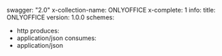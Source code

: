 swagger: "2.0"
x-collection-name: ONLYOFFICE
x-complete: 1
info:
  title: ONLYOFFICE
  version: 1.0.0
schemes:
- http
produces:
- application/json
consumes:
- application/json